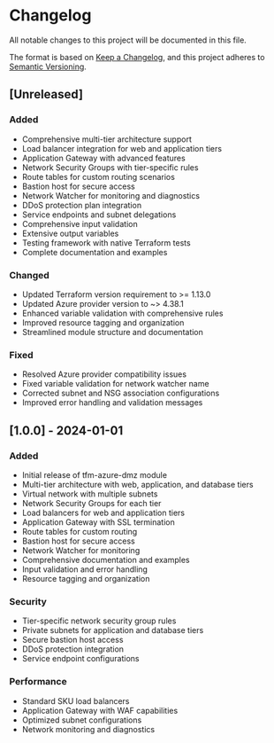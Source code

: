 # Changelog

All notable changes to this project will be documented in this file.

The format is based on [Keep a Changelog](https://keepachangelog.com/en/1.0.0/),
and this project adheres to [Semantic Versioning](https://semver.org/spec/v2.0.0.html).

## [Unreleased]

### Added
- Comprehensive multi-tier architecture support
- Load balancer integration for web and application tiers
- Application Gateway with advanced features
- Network Security Groups with tier-specific rules
- Route tables for custom routing scenarios
- Bastion host for secure access
- Network Watcher for monitoring and diagnostics
- DDoS protection plan integration
- Service endpoints and subnet delegations
- Comprehensive input validation
- Extensive output variables
- Testing framework with native Terraform tests
- Complete documentation and examples

### Changed
- Updated Terraform version requirement to >= 1.13.0
- Updated Azure provider version to ~> 4.38.1
- Enhanced variable validation with comprehensive rules
- Improved resource tagging and organization
- Streamlined module structure and documentation

### Fixed
- Resolved Azure provider compatibility issues
- Fixed variable validation for network watcher name
- Corrected subnet and NSG association configurations
- Improved error handling and validation messages

## [1.0.0] - 2024-01-01

### Added
- Initial release of tfm-azure-dmz module
- Multi-tier architecture with web, application, and database tiers
- Virtual network with multiple subnets
- Network Security Groups for each tier
- Load balancers for web and application tiers
- Application Gateway with SSL termination
- Route tables for custom routing
- Bastion host for secure access
- Network Watcher for monitoring
- Comprehensive documentation and examples
- Input validation and error handling
- Resource tagging and organization

### Security
- Tier-specific network security group rules
- Private subnets for application and database tiers
- Secure bastion host access
- DDoS protection integration
- Service endpoint configurations

### Performance
- Standard SKU load balancers
- Application Gateway with WAF capabilities
- Optimized subnet configurations
- Network monitoring and diagnostics 
